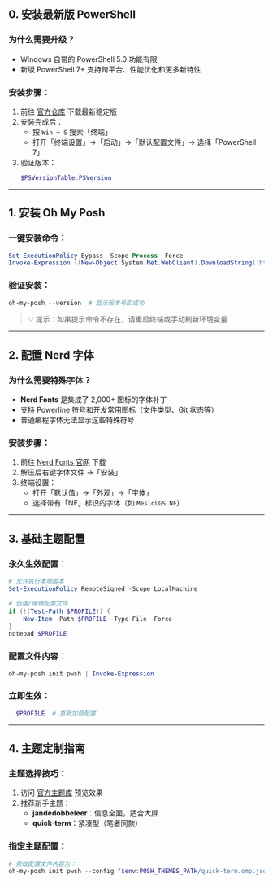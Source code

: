 ## 0. 安装最新版 PowerShell

### 为什么需要升级？
- Windows 自带的 PowerShell 5.0 功能有限
- 新版 PowerShell 7+ 支持跨平台、性能优化和更多新特性

### 安装步骤：
1. 前往 [官方仓库](https://github.com/PowerShell/PowerShell) 下载最新稳定版
2. 安装完成后：
   - 按 `Win + S` 搜索「终端」
   - 打开「终端设置」→「启动」→「默认配置文件」→ 选择「PowerShell 7」
3. 验证版本：
   ```powershell
   $PSVersionTable.PSVersion
   ```

---

## 1. 安装 Oh My Posh

### 一键安装命令：
```powershell
Set-ExecutionPolicy Bypass -Scope Process -Force
Invoke-Expression ((New-Object System.Net.WebClient).DownloadString('https://ohmyposh.dev/install.ps1'))
```

### 验证安装：
```powershell
oh-my-posh --version  # 显示版本号即成功
```

> 💡 提示：如果提示命令不存在，请重启终端或手动刷新环境变量

---

## 2. 配置 Nerd 字体

### 为什么需要特殊字体？
- **Nerd Fonts** 是集成了 2,000+ 图标的字体补丁
- 支持 Powerline 符号和开发常用图标（文件类型、Git 状态等）
- 普通编程字体无法显示这些特殊符号

### 安装步骤：
1. 前往 [Nerd Fonts 官网](https://www.nerdfonts.com/font-downloads) 下载
2. 解压后右键字体文件 →「安装」
3. 终端设置：
   - 打开「默认值」→「外观」→「字体」
   - 选择带有「NF」标识的字体（如 `MesloLGS NF`）

---

## 3. 基础主题配置

### 永久生效配置：
```powershell
# 允许执行本地脚本
Set-ExecutionPolicy RemoteSigned -Scope LocalMachine

# 创建/编辑配置文件
if (!(Test-Path $PROFILE)) {
    New-Item -Path $PROFILE -Type File -Force
}
notepad $PROFILE
```

### 配置文件内容：
```powershell
oh-my-posh init pwsh | Invoke-Expression
```

### 立即生效：
```powershell
. $PROFILE  # 重新加载配置
```

---

## 4. 主题定制指南

### 主题选择技巧：
1. 访问 [官方主题库](https://ohmyposh.dev/docs/themes) 预览效果
2. 推荐新手主题：
   - **jandedobbeleer**：信息全面，适合大屏
   - **quick-term**：紧凑型（笔者同款）

### 指定主题配置：
```powershell
# 修改配置文件内容为：
oh-my-posh init pwsh --config "$env:POSH_THEMES_PATH/quick-term.omp.json" | Invoke-Expression
```